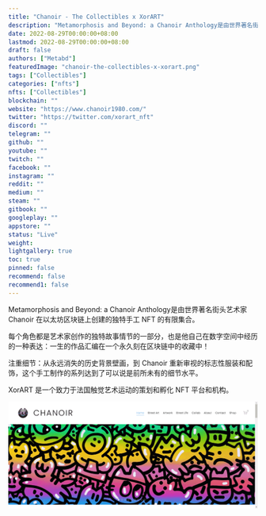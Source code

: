 ```yaml
---
title: "Chanoir - The Collectibles x XorART"
description: "Metamorphosis and Beyond: a Chanoir Anthology是由世界著名街头艺术家 Chanoir 在以太坊区块链上创建的独特手工 NFT 的有限集合。"
date: 2022-08-29T00:00:00+08:00
lastmod: 2022-08-29T00:00:00+08:00
draft: false
authors: ["Metabd"]
featuredImage: "chanoir-the-collectibles-x-xorart.png"
tags: ["Collectibles"]
categories: ["nfts"]
nfts: ["Collectibles"]
blockchain: ""
website: "https://www.chanoir1980.com/"
twitter: "https://twitter.com/xorart_nft"
discord: ""
telegram: ""
github: ""
youtube: ""
twitch: ""
facebook: ""
instagram: ""
reddit: ""
medium: ""
steam: ""
gitbook: ""
googleplay: ""
appstore: ""
status: "Live"
weight: 
lightgallery: true
toc: true
pinned: false
recommend: false
recommend1: false
---
```

Metamorphosis and Beyond: a Chanoir Anthology是由世界著名街头艺术家 Chanoir 在以太坊区块链上创建的独特手工 NFT 的有限集合。

每个角色都是艺术家创作的独特故事情节的一部分，也是他自己在数字空间中经历的一种表达：一生的作品汇编在一个永久刻在区块链中的收藏中！

注重细节：从永远消失的历史背景壁画，到 Chanoir 重新审视的标志性服装和配饰，这个手工制作的系列达到了可以说是前所未有的细节水平。

XorART 是一个致力于法国触觉艺术运动的策划和孵化 NFT 平台和机构。

![nft](2324134213_new.png)